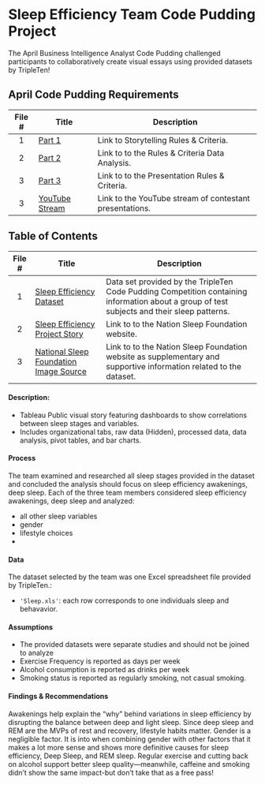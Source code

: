 # Sleep Efficiency Team Code Pudding Project
The April Business Intelligence Analyst Code Pudding challenged participants to collaboratively create visual essays using provided datasets by TripleTen! 

## April Code Pudding Requirements ##
 | File # | Title | Description |
 | :-----------: | ----------- |----------- |
 | 1 | [Part 1](https://www.thensf.org/what-is-sleep-quality/)| Link to Storytelling Rules & Criteria. |
 | 2 | [Part 2](https://coding-bootcamps.notion.site/Part-2-Rules-Criteria-Data-Analysis-1e06ed1efc938041969ded6133313a8c)| Link to to the Rules & Criteria Data Analysis. |
  | 3 | [Part 3](https://coding-bootcamps.notion.site/Part-3-Presentation-Rules-Criteria-1e06ed1efc93809d9cf7dce364e7b7eb)| Link to to the Presentation Rules & Criteria. |
 | 3 |  [YouTube Stream](https://www.youtube.com/live/qeavLBLIqFA)| Link to the YouTube stream of contestant presentations. |


 ## Table of Contents ##
| File #  | Title | Description |
| :-----------: | ----------- |----------- |
| 1| [Sleep Efficiency Dataset](https://github.com/jjohnston3041/Sleep-Efficiency-Team-Project/blob/main/Sleep.xlsx) | Data set provided by the TripleTen Code Pudding Competition containing information about a group of test subjects and their sleep patterns.|
| 2 |[Sleep Efficiency Project Story](https://github.com/jjohnston3041/Sleep-Efficiency-Team-Project/blob/main/Sleep%20Efficiency%20Project%20Story.twbx)| Link to to the Nation Sleep Foundation website.|
| 3 | [National Sleep Foundation Image Source](https://www.thensf.org/what-is-sleep-quality/)| Link to to the Nation Sleep Foundation website as supplementary and supportive information related to the dataset. |



#### Description:
- Tableau Public visual story featuring dashboards to show correlations between sleep stages and variables. 
- Includes organizational tabs, raw data (Hidden), processed data, data analysis, pivot tables, and bar charts.

#### Process
The team examined and researched all sleep stages provided in the dataset and concluded the analysis should focus on sleep efficiency awakenings, deep sleep. Each of the three team members considered sleep efficiency awakenings, deep sleep and analyzed:
- all other sleep variables
- gender
- lifestyle choices
- 
#### Data
The dataset selected by the team was one Excel spreadsheet file provided by TripleTen.:
- `'Sleep.xls'`: each row corresponds to one individuals sleep and behavavior.

#### Assumptions
- The provided datasets were separate studies and should not be joined to analyze
- Exercise Frequency is reported as days per week
- Alcohol consumption is reported as drinks per week
- Smoking status is reported as regularly smoking, not casual smoking. 

#### Findings & Recommendations
Awakenings help explain the “why” behind variations in sleep efficiency by disrupting the balance between deep and light sleep. Since deep sleep and REM are the MVPs of rest and recovery, lifestyle habits matter. Gender is a negligible factor. It is into when combining gender with other factors that it makes a lot more sense and shows more definitive causes for sleep efficiency, Deep Sleep, and REM sleep. Regular exercise and cutting back on alcohol support better sleep quality—meanwhile, caffeine and smoking didn’t show the same impact-but don’t take that as a free pass!
